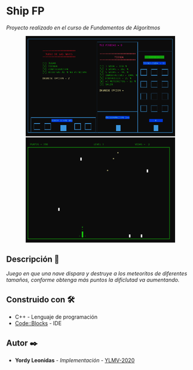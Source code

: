 # Ship FP 

_Proyecto realizado en el curso de Fundamentos de Algoritmos_

<p align="center">
  <img src="https://github.com/YLMV-2020/Ship-FP/blob/main/screenshot/game1.png" width="400px">
  <img src="https://github.com/YLMV-2020/Ship-FP/blob/main/screenshot/game2.png" width="400px">
</p>
 
 ## Descripción 🚀

_Juego en que una nave dispara y destruye a los meteoritos de diferentes tamaños, conforme obtenga más puntos la dificlutad va aumentando._

## Construido con 🛠️

* C++ - Lenguaje de programación
* [Code::Blocks](https://www.codeblocks.org) - IDE

## Autor ✒️

* **Yordy Leonidas** - *Implementación* - [YLMV-2020](https://github.com/YLMV-2020)

